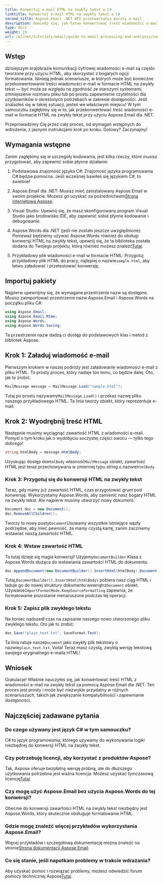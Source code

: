 ```yaml
---
title: Konwertuj e-mail HTML na zwykły tekst w C#
linktitle: Konwertuj e-mail HTML na zwykły tekst w C#
second_title: Aspose.Email .NET API przetwarzania poczty e-mail
description: Dowiedz się, jak łatwo konwertować treść wiadomości e-mail w formacie HTML na zwykły tekst za pomocą Aspose.Email dla platformy .NET, korzystając z tego szczegółowego samouczka krok po kroku.
type: docs
weight: 19
url: /pl/net/tutorials/email/guide-to-email-processing-and-analysis/convert-html-email-to-plain-text/
---
```

## Wstęp

dzisiejszym krajobrazie komunikacji cyfrowej wiadomości e-mail są często tworzone przy użyciu HTML, aby skorzystać z bogatych opcji formatowania. Istnieją jednak scenariusze, w których może być konieczne przekonwertowanie treści wiadomości e-mail w formacie HTML na zwykły tekst — być może ze względu na zgodność ze starszymi systemami, zmniejszenie rozmiaru pliku lub po prostu zapewnienie czytelności dla użytkowników o określonych potrzebach w zakresie dostępności. Jeśli znalazłeś się w takiej sytuacji, jesteś we właściwym miejscu! W tym samouczku zagłębimy się w to, jak przekonwertować treść wiadomości e-mail w formacie HTML na zwykły tekst przy użyciu Aspose.Email dla .NET. 

Przeprowadzimy Cię przez cały proces, od wymagań wstępnych do wdrożenia, z jasnymi instrukcjami krok po kroku. Gotowy? Zaczynajmy!

## Wymagania wstępne

Zanim zagłębimy się w szczegóły kodowania, jest kilka rzeczy, które musisz przygotować, aby zapewnić sobie płynne działanie:

1. Podstawowa znajomość języka C#: Znajomość języka programowania C# będzie pomocna. Jeśli wcześniej bawiłeś się językiem C#, to świetnie!

2. Aspose.Email dla .NET: Musisz mieć zainstalowany Aspose.Email w swoim projekcie. Możesz go uzyskać za pośrednictwem[Strona internetowa Aspose](https://releases.aspose.com/email/net/).

3. Visual Studio: Upewnij się, że masz skonfigurowany program Visual Studio jako środowisko IDE, aby zapewnić sobie płynne kodowanie i debugowanie.

4.  Aspose.Words dla .NET (jeśli nie zostało jeszcze uwzględnione): Ponieważ będziemy używać Aspose.Words również do obsługi konwersji HTML na zwykły tekst, upewnij się, że ta biblioteka została dodana do Twojego projektu, którą również możesz znaleźć[Tutaj](https://releases.aspose.com/words/net/).

5.  Przykładowy plik wiadomości e-mail w formacie HTML: Przygotuj przykładowy plik HTML do pracy, najlepiej o nazwie`sample.html`, aby łatwo załadować i przetestować konwersję.

## Importuj pakiety

Najpierw upewnijmy się, że wymagane przestrzenie nazw są dostępne. Musisz zaimportować przestrzenie nazw Aspose.Email i Aspose.Words na początku pliku C#:

```csharp
using Aspose.Email;
using Aspose.Email.Mime;
using Aspose.Words;
using Aspose.Words.Saving;
```

Te przestrzenie nazw dadzą ci dostęp do podstawowych klas i metod z bibliotek Aspose.

## Krok 1: Załaduj wiadomość e-mail

Pierwszym krokiem w naszej podróży jest załadowanie wiadomości e-mail z pliku HTML. To prosty proces, który nadaje ton temu, co będzie dalej. Oto, jak to zrobić:

```csharp
MailMessage message = MailMessage.Load("sample.html");
```

 Tutaj po prostu nazywamy`MailMessage.Load()` i przekaż nazwę pliku naszego przykładowego HTML. Ta linia tworzy obiekt, który reprezentuje e-mail.

## Krok 2: Wyodrębnij treść HTML

Następnie musimy wyciągnąć zawartość HTML z wiadomości e-mail. Pomyśl o tym kroku jak o wydobyciu soczystej części owocu — tylko tego dobrego!

```csharp
string htmlBody = message.HtmlBody;
```

 Uzyskując dostęp do`HtmlBody` własność`MailMessage` obiekt, zawartość HTML jest teraz przechowywana w zmiennej typu string o nazwie`htmlBody`.

### Krok 3: Przygotuj się do konwersji HTML na zwykły tekst

Teraz, gdy mamy już zawartość HTML, czas przygotować grunt pod konwersję. Wykorzystamy Aspose.Words, aby zamienić nasz bogaty HTML na zwykły tekst. Ale najpierw musimy utworzyć nowy dokument:

```csharp
Document doc = new Document();
doc.RemoveAllChildren();
```

 Tworzy to nowy pusty`Document`Usuwamy wszystkie istniejące węzły podrzędne, aby mieć pewność, że mamy czystą kartę, zanim zaczniemy wstawiać naszą zawartość HTML.

### Krok 4: Wstaw zawartość HTML

 To tutaj dzieje się magia konwersji! Użyjemy`DocumentBuilder` Klasa z Aspose.Words służąca do wstawiania zawartości HTML do dokumentu. 

```csharp
doc.AppendDocument(new DocumentBuilder().InsertHtml(htmlBody).Document, ImportFormatMode.KeepSourceFormatting);
```

 Tutaj,`DocumentBuilder().InsertHtml(htmlBody)` pobiera nasz ciąg HTML i ładuje go do nowej struktury dokumentu wewnątrz`Document` obiekt. Używanie`ImportFormatMode.KeepSourceFormatting` zapewnia, że formatowanie pozostanie nienaruszone podczas tej operacji.

### Krok 5: Zapisz plik zwykłego tekstu

Na koniec nadszedł czas na zapisanie naszego nowo utworzonego pliku zwykłego tekstu. Oto jak to zrobić:

```csharp
doc.Save("plain_text.txt", SaveFormat.Text);
```

 Ta linia ratuje nasze`Document` jako zwykły plik tekstowy o nazwie`plain_text.txt`. Voila! Teraz masz czystą, zwykłą wersję tekstową swojego oryginalnego e-maila HTML!

## Wniosek

Gratulacje! Właśnie nauczyłeś się, jak konwertować treść HTML z wiadomości e-mail na zwykły tekst za pomocą Aspose.Email dla .NET. Ten proces jest prosty i może być niezwykle przydatny w różnych scenariuszach, takich jak zwiększanie kompatybilności i zapewnianie dostępności. 

## Najczęściej zadawane pytania

### Do czego używany jest język C# w tym samouczku?  
C# to język programowania, którego używamy do wykonywania logiki niezbędnej do konwersji HTML na zwykły tekst.

### Czy potrzebuję licencji, aby korzystać z produktów Aspose?  
 Tak, Aspose oferuje bezpłatną wersję próbną, ale do dłuższego użytkowania potrzebna jest ważna licencja. Możesz uzyskać tymczasową licencję[Tutaj](https://purchase.conholdate.com/temporary-license/).

### Czy mogę użyć Aspose.Email bez użycia Aspose.Words do tej konwersji?  
Obecnie do konwersji zawartości HTML na zwykły tekst niezbędny jest Aspose.Words, który skutecznie obsługuje formatowanie HTML.

### Gdzie mogę znaleźć więcej przykładów wykorzystania Aspose.Email?  
 Więcej przykładów i szczegółową dokumentację można znaleźć na stronie[Strona dokumentacji Aspose Email](https://reference.aspose.com/email/net/).

### Co się stanie, jeśli napotkam problemy w trakcie wdrażania?  
 Aby uzyskać pomoc i rozwiązać problemy, możesz odwiedzić forum pomocy technicznej Aspose[Tutaj](https://forum.aspose.com/c/email/12/).